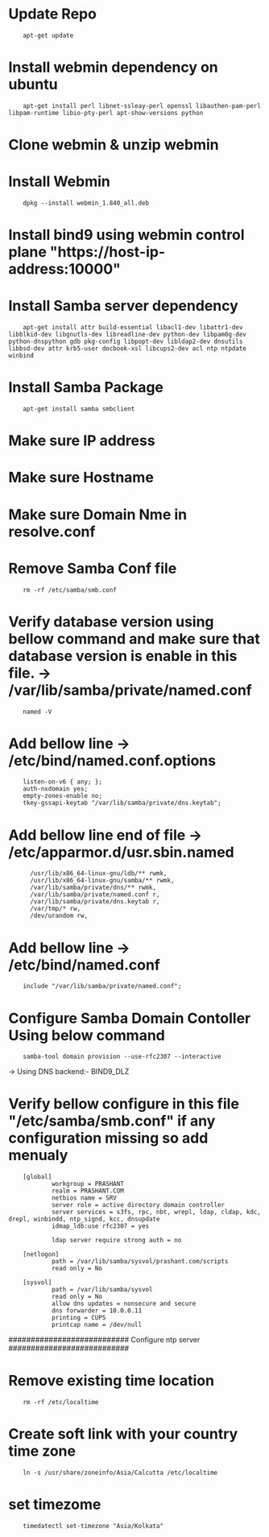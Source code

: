 # Update Repo
        apt-get update
# Install webmin dependency on ubuntu
        apt-get install perl libnet-ssleay-perl openssl libauthen-pam-perl libpam-runtime libio-pty-perl apt-show-versions python
# Clone webmin & unzip webmin
# Install Webmin
        dpkg --install webmin_1.840_all.deb
# Install bind9 using webmin control plane "https://host-ip-address:10000"

# Install Samba server dependency
        apt-get install attr build-essential libacl1-dev libattr1-dev libblkid-dev libgnutls-dev libreadline-dev python-dev libpam0g-dev python-dnspython gdb pkg-config libpopt-dev libldap2-dev dnsutils libbsd-dev attr krb5-user docbook-xsl libcups2-dev acl ntp ntpdate winbind
# Install Samba Package
        apt-get install samba smbclient
# Make sure IP address
# Make sure Hostname
# Make sure Domain Nme in resolve.conf
# Remove Samba Conf file
        rm -rf /etc/samba/smb.conf
# Verify database version using bellow command and make sure that database version is enable in this file. ->  /var/lib/samba/private/named.conf
        named -V
# Add bellow line -> /etc/bind/named.conf.options
        listen-on-v6 { any; };
        auth-nxdomain yes;
        empty-zones-enable no;
        tkey-gssapi-keytab "/var/lib/samba/private/dns.keytab";
# Add bellow line end of file -> /etc/apparmor.d/usr.sbin.named
          /usr/lib/x86_64-linux-gnu/ldb/** rwmk,
          /usr/lib/x86_64-linux-gnu/samba/** rwmk,
          /var/lib/samba/private/dns/** rwmk,
          /var/lib/samba/private/named.conf r,
          /var/lib/samba/private/dns.keytab r,
          /var/tmp/* rw,
          /dev/urandom rw,
# Add bellow line -> /etc/bind/named.conf
        include "/var/lib/samba/private/named.conf";
# Configure Samba Domain Contoller Using below command
        samba-tool domain provision --use-rfc2307 --interactive
-> Using DNS backend:- BIND9_DLZ
# Verify bellow configure in this file "/etc/samba/smb.conf" if any configuration missing so add menualy
        [global]
                workgroup = PRASHANT
                realm = PRASHANT.COM
                netbios name = SRV
                server role = active directory domain controller
                server services = s3fs, rpc, nbt, wrepl, ldap, cldap, kdc, drepl, winbindd, ntp_signd, kcc, dnsupdate
                idmap_ldb:use rfc2307 = yes

                ldap server require strong auth = no

        [netlogon]
                path = /var/lib/samba/sysvol/prashant.com/scripts
                read only = No

        [sysvol]
                path = /var/lib/samba/sysvol
                read only = No
                allow dns updates = nonsecure and secure
                dns forwarder = 10.0.0.11
                printing = CUPS
                printcap name = /dev/null

########################### Configure ntp server ###########################
# Remove existing time location
        rm -rf /etc/localtime
# Create soft link with your country time zone
        ln -s /usr/share/zoneinfo/Asia/Calcutta /etc/localtime
# set timezome
        timedatectl set-timezone "Asia/Kolkata"
